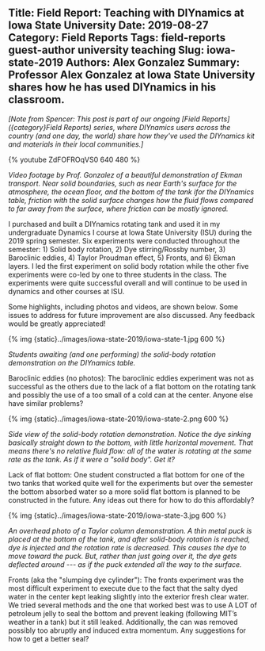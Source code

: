 Title: Field Report: Teaching with DIYnamics at Iowa State University
Date: 2019-08-27
Category: Field Reports
Tags: field-reports guest-author university teaching
Slug: iowa-state-2019
Authors: Alex Gonzalez
Summary: Professor Alex Gonzalez at Iowa State University shares how he has used DIYnamics in his classroom.
---

_[Note from Spencer: This post is part of our ongoing [Field
Reports]({category}Field Reports) series, where DIYnamics users across
the country (and one day, the world) share how they've used the
DIYnamics kit and materials in their local communities.]_

{% youtube ZdFOFROqVS0 640 480 %}

_Video footage by Prof. Gonzalez of a beautiful demonstration of Ekman
transport.  Near solid boundaries, such as near Earth's surface for
the atmosphere, the ocean floor, and the bottom of the tank ifor the
DIYnamics table, friction with the solid surface changes how the fluid
flows compared to far away from the surface, where friction can be
mostly ignored._

I purchased and built a DIYnamics rotating tank and used it in my
undergraduate Dynamics I course at Iowa State University (ISU) during
the 2019 spring semester.  Six experiments were conducted throughout
the semester: 1) Solid body rotation, 2) Dye stirring/Rossby number,
3) Baroclinic eddies, 4) Taylor Proudman effect, 5) Fronts, and 6)
Ekman layers.  I led the first experiment on solid body rotation while
the other five experiments were co-led by one to three students in the
class.  The experiments were quite successful overall and will
continue to be used in dynamics and other courses at ISU.

Some highlights, including photos and videos, are shown below. Some
issues to address for future improvement are also discussed. Any
feedback would be greatly appreciated!

{% img {static}../images/iowa-state-2019/iowa-state-1.jpg 600 %}

_Students awaiting (and one performing) the solid-body rotation
demonstration on the DIYnamics table._

Baroclinic eddies (no photos): The baroclinic eddies experiment was
not as successful as the others due to the lack of a flat bottom on
the rotating tank and possibly the use of a too small of a cold can at
the center.  Anyone else have similar problems?

{% img {static}../images/iowa-state-2019/iowa-state-2.png 600  %}

_Side view of the solid-body rotation demonstration.  Notice the dye
sinking basically straight down to the bottom, with little horizontal
movement.  That means there's no relative fluid flow: all of the water
is rotating at the same rate as the tank.  As if it were a "solid
body".  Get it?_

Lack of flat bottom: One student constructed a flat bottom for one of
the two tanks that worked quite well for the experiments but over the
semester the bottom absorbed water so a more solid flat bottom is
planned to be constructed in the future.  Any ideas out there for how
to do this affordably?

{% img {static}../images/iowa-state-2019/iowa-state-3.jpg 600  %}

_An overhead photo of a Taylor column demonstration.  A thin metal
puck is placed at the bottom of the tank, and after solid-body
rotation is reached, dye is injected and the rotation rate is
decreased.  This causes the dye to move toward the puck.  But, rather
than just going over it, the dye gets deflected around --- as if the
puck extended all the way to the surface._

Fronts (aka the "slumping dye cylinder"): The fronts experiment was
the most difficult experiment to execute due to the fact that the
salty dyed water in the center kept leaking slightly into the exterior
fresh clear water.  We tried several methods and the one that worked
best was to use A LOT of petroleum jelly to seal the bottom and
prevent leaking (following MIT’s weather in a tank) but it still
leaked.  Additionally, the can was removed possibly too abruptly and
induced extra momentum.  Any suggestions for how to get a better seal?
